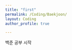```yaml
---
title: "first"
permalink: /Coding/Baekjoon/
layout: Coding
author_profile: true

---
```


백준 공부  시작
